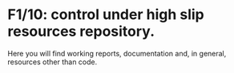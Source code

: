 # F1/10: control under high slip resources repository.

Here you will find working reports, documentation and, in general, resources other than code.
